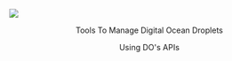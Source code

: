 ![](https://github.com/nickmancari/gocean/img/gocean_logo.png)
<p align='center'>Tools To Manage Digital Ocean Droplets</p>
<p align='center'>Using DO's APIs</p>
